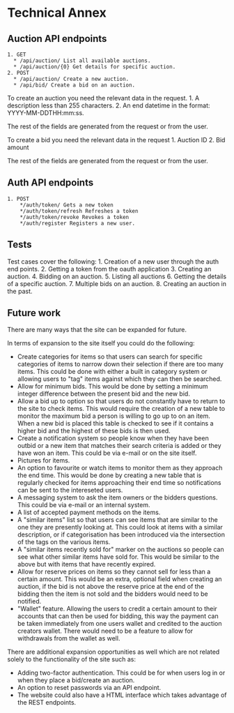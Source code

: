 # Technical Annex

## Auction API endpoints

    1. GET
      * /api/auction/ List all available auctions.
      * /api/auction/{0} Get details for specific auction.
    2. POST
      * /api/auction/ Create a new auction.
      * /api/bid/ Create a bid on an auction. 

To create an auction you need the relevant data in the request.
    1. A description less than 255 characters.
    2. An end datetime in the format: YYYY-MM-DDTHH:mm:ss. 

The rest of the fields are generated from the request or from the user. 

To create a bid you need the relevant data in the request
    1. Auction ID 
    2. Bid amount

The rest of the fields are generated from the request or from the user. 

## Auth API endpoints

    1. POST
        */auth/token/ Gets a new token
        */auth/token/refresh Refreshes a token
        */auth/token/revoke Revokes a token
        */auth/register Registers a new user. 

## Tests 

Test cases cover the following: 
    1. Creation of a new user through the auth end points. 
    2. Getting a token from the oauth application
    3. Creating an auction.
    4. Bidding on an auction. 
    5. Listing all auctions
    6. Getting the details of a specific auction.
    7. Multiple bids on an auction. 
    8. Creating an auction in the past. 

## Future work

There are many ways that the site can be expanded for future. 

In terms of expansion to the site itself you could do the following: 

* Create categories for items so that users can search for specific categories of items to narrow down their selection if there are too many items. This could be done with either a built in category system or allowing users to "tag" items against which they can then be searched. 
* Allow for minimum bids. This would be done by setting a minimum integer difference between the present bid and the new bid. 
* Allow a bid up to option so that users do not constantly have to return to the site to check items. This would require the creation of a new table to monitor the maximum bid a person is willing to go up to on an item. When a new bid is placed this table is checked to see if it contains a higher bid and the highest of these bids is then used. 
* Create a notification system so people know when they have been outbid or a new item that matches their search criteria is added or they have won an item. This could be via e-mail or on the site itself. 
* Pictures for items. 
* An option to favourite or watch items to monitor them as they approach the end time. This would be done by creating a new table that is regularly checked for items approaching their end time so notifications can be sent to the intereseted users. 
* A messaging system to ask the item owners or the bidders questions. This could be via e-mail or an internal system. 
* A list of accepted payment methods on the items.
* A "similar items" list so that users can see items that are similar to the one they are presently looking at. This could look at items with a similar description, or if categorisation has been introduced via the intersection of the tags on the various items. 
* A "similar items recently sold for" marker on the auctions so people can see what other similar items have sold for. This would be similar to the above but with items that have recently expired. 
* Allow for reserve prices on items so they cannot sell for less than a certain amount. This would be an extra, optional field when creating an auction, if the bid is not above the reserve price at the end of the bidding then the item is not sold and the bidders would need to be notified. 
* "Wallet" feature. Allowing the users to credit a certain amount to their accounts that can then be used for bidding, this way the payment can be taken immediately from one users wallet and credited to the auction creators wallet. There would need to be a feature to allow for withdrawals from the wallet as well. 

There are additional expansion opportunities as well which are not related solely to the functionality of the site such as: 

* Adding two-factor authentication. This could be for when users log in or when they place a bid/create an auction.
* An option to reset passwords via an API endpoint. 
* The website could also have a HTML interface which takes advantage of the REST endpoints. 

